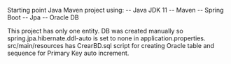 Starting point Java Maven project using:
-- Java JDK 11
-- Maven
-- Spring Boot
-- Jpa
-- Oracle DB

This project has only one entity.
DB was created manually so spring.jpa.hibernate.ddl-auto is set to none in application.properties.
src/main/resources has CrearBD.sql script for creating Oracle table and sequence for Primary Key auto increment.